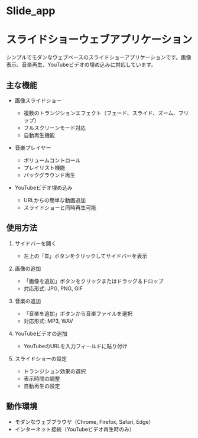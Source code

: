 # Slide_app
# スライドショーウェブアプリケーション

シンプルでモダンなウェブベースのスライドショーアプリケーションです。画像表示、音楽再生、YouTubeビデオの埋め込みに対応しています。

## 主な機能

- 画像スライドショー
  - 複数のトランジションエフェクト（フェード、スライド、ズーム、フリップ）
  - フルスクリーンモード対応
  - 自動再生機能

- 音楽プレイヤー
  - ボリュームコントロール
  - プレイリスト機能
  - バックグラウンド再生

- YouTubeビデオ埋め込み
  - URLからの簡単な動画追加
  - スライドショーと同時再生可能

## 使用方法

1. サイドバーを開く
   - 左上の「☰」ボタンをクリックしてサイドバーを表示

2. 画像の追加
   - 「画像を追加」ボタンをクリックまたはドラッグ＆ドロップ
   - 対応形式: JPG, PNG, GIF

3. 音楽の追加
   - 「音楽を追加」ボタンから音楽ファイルを選択
   - 対応形式: MP3, WAV

4. YouTubeビデオの追加
   - YouTubeのURLを入力フィールドに貼り付け

5. スライドショーの設定
   - トランジション効果の選択
   - 表示時間の調整
   - 自動再生の設定

## 動作環境

- モダンなウェブブラウザ（Chrome, Firefox, Safari, Edge）
- インターネット接続（YouTubeビデオ再生時のみ）